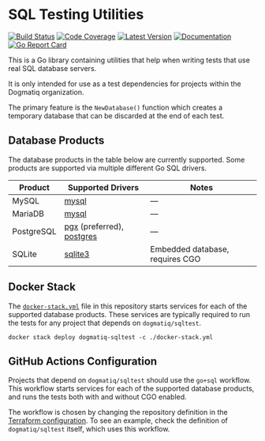 # SQL Testing Utilities

[![Build Status](https://github.com/dogmatiq/sqltest/workflows/CI/badge.svg)](https://github.com/dogmatiq/sqltest/actions?workflow=CI)
[![Code Coverage](https://img.shields.io/codecov/c/github/dogmatiq/sqltest/main.svg)](https://codecov.io/github/dogmatiq/sqltest)
[![Latest Version](https://img.shields.io/github/tag/dogmatiq/sqltest.svg?label=semver)](https://semver.org)
[![Documentation](https://img.shields.io/badge/go.dev-reference-007d9c)](https://pkg.go.dev/github.com/dogmatiq/sqltest)
[![Go Report Card](https://goreportcard.com/badge/github.com/dogmatiq/sqltest)](https://goreportcard.com/report/github.com/dogmatiq/sqltest)

This is a Go library containing utilities that help when writing tests that use
real SQL database servers.

It is only intended for use as a test dependencies for projects within the
Dogmatiq organization.

The primary feature is the `NewDatabase()` function which creates a temporary
database that can be discarded at the end of each test.

## Database Products

The database products in the table below are currently supported. Some products
are supported via multiple different Go SQL drivers.

| Product    | Supported Drivers             | Notes                           |
| ---------- | ----------------------------- | ------------------------------- |
| MySQL      | [mysql]                       | &mdash;                         |
| MariaDB    | [mysql]                       | &mdash;                         |
| PostgreSQL | [pgx] (preferred), [postgres] | &mdash;                         |
| SQLite     | [sqlite3]                     | Embedded database, requires CGO |

[mysql]: https://github.com/go-sql-driver/mysql
[pgx]: https://github.com/jackc/pgx
[postgres]: https://github.com/lib/pq
[sqlite3]: https://github.com/mattn/go-sqlite3

## Docker Stack

The [`docker-stack.yml`](docker-stack.yml) file in this repository starts
services for each of the supported database products. These services are typically required to run the tests for any project that depends on `dogmatiq/sqltest`.

```console
docker stack deploy dogmatiq-sqltest -c ./docker-stack.yml
```

## GitHub Actions Configuration

Projects that depend on `dogmatiq/sqltest` should use the `go+sql` workflow. This workflow starts services for each of the supported
database products, and runs the tests both with and without CGO enabled.

The workflow is chosen by changing the repository definition in the [Terraform configuration]. To see an example, check the definition of `dogmatiq/sqltest` itself, which uses this workflow.

[terraform configuration]: https://github.com/dogmatiq/repos
